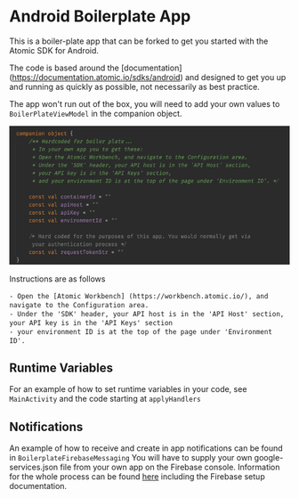 # Android Boilerplate App

This is a boiler-plate app that can be forked to get you started with the Atomic SDK for Android.

The code is based around the [documentation] (https://documentation.atomic.io/sdks/android) and
designed to get you up and running as quickly as possible, not necessarily as best practice.

The app won't run out of the box, you will need to add your own values to `BoilerPlateViewModel`
in the companion object. 


![Viewmodel companion object](viewmodel.png)

Instructions are as follows

    - Open the [Atomic Workbench] (https://workbench.atomic.io/), and navigate to the Configuration area.
    - Under the 'SDK' header, your API host is in the 'API Host' section, your API key is in the 'API Keys' section
    - your environment ID is at the top of the page under 'Environment ID'.


## Runtime Variables

For an example of how to set runtime variables in your code, see `MainActivity` and the code starting
at `applyHandlers`

## Notifications

An example of how to receive and create in app notifications can be found in `BoilerplateFirebaseMessaging`
You will have to supply your own google-services.json file from your own app on the Firebase console.
Information for the whole process can be found [here](https://documentation.atomic.io/sdks/android#notifications)
including the Firebase setup documentation.

